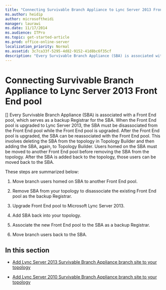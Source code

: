 ```yaml
---
title: "Connecting Survivable Branch Appliance to Lync Server 2013 Front End pool"
ms.author: heidip
author: microsoftheidi
manager: laurawi
ms.date: 11/17/2014
ms.audience: ITPro
ms.topic: get-started-article
ms.prod: office-online-server
localization_priority: Normal
ms.assetid: 3c7ca33f-5295-4d82-9152-41d8bc6f35cf
description: "Every Survivable Branch Appliance (SBA) is associated with a Front End pool, which serves as a backup Registrar for the SBA. When the Front End pool is upgraded to Lync Server 2013, the SBA must be disassociated from the Front End pool while the Front End pool is upgraded. After the Front End pool is upgraded, the SBA can be reassociated with the Front End pool. This involves deleting the SBA from the topology in Topology Builder and then adding the SBA, again, to Topology Builder. Users homed on the SBA must be moved to another Front End pool before removing the SBA from the topology. After the SBA is added back to the topology, those users can be moved back to the SBA."
---
```


# Connecting Survivable Branch Appliance to Lync Server 2013 Front End pool
[]
Every Survivable Branch Appliance (SBA) is associated with a Front End pool, which serves as a backup Registrar for the SBA. When the Front End pool is upgraded to Lync Server 2013, the SBA must be disassociated from the Front End pool while the Front End pool is upgraded. After the Front End pool is upgraded, the SBA can be reassociated with the Front End pool. This involves deleting the SBA from the topology in Topology Builder and then adding the SBA, again, to Topology Builder. Users homed on the SBA must be moved to another Front End pool before removing the SBA from the topology. After the SBA is added back to the topology, those users can be moved back to the SBA.
  
These steps are summarized below:
  
1. Move branch users homed on SBA to another Front End pool.
    
2. Remove SBA from your topology to disassociate the existing Front End pool as the backup Registrar.
    
3. Upgrade Front End pool to Microsoft Lync Server 2013.
    
4. Add SBA back into your topology.
    
5. Associate the new Front End pool to the SBA as a backup Registrar.
    
6. Move branch users back to the SBA.
    
## In this section

- [Add Lync Server 2013 Survivable Branch Appliance branch site to your topology](add-lync-server-2013-survivable-branch-appliance-branch-site-to-your-topology.md)
    
- [Add Lync Server 2010 Survivable Branch Appliance branch site to your topology](add-lync-server-2010-survivable-branch-appliance-branch-site-to-your-topology.md)
    


